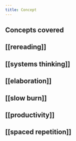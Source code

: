 ```yaml
---
title: Concept
---
```


## Concepts covered
## [[rereading]]
## [[systems thinking]]
## [[elaboration]]
## [[slow burn]]
## [[productivity]]
## [[spaced repetition]]
##
